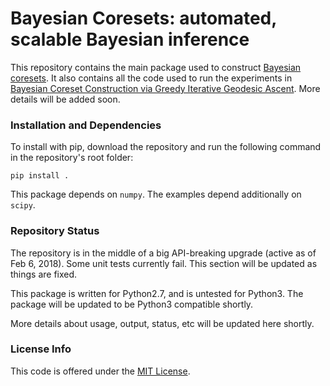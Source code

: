 # Bayesian Coresets: automated, scalable Bayesian inference

This repository contains the main package used to construct [Bayesian coresets](http://arxiv.org/abs/1710.05053). It also contains all the code used to run the experiments in [Bayesian Coreset Construction via Greedy Iterative Geodesic Ascent](https://arxiv.org/abs/1802.01737). More details will be added soon.


### Installation and Dependencies

To install with pip, download the repository and run the following command in the repository's root folder:

    pip install . 
    
This package depends on `numpy`. The examples depend additionally on `scipy`.

### Repository Status

The repository is in the middle of a big API-breaking upgrade (active as of Feb 6, 2018). Some unit tests currently fail. This section will be updated as things are fixed.

This package is written for Python2.7, and is untested for Python3. The package will be updated to be Python3 compatible shortly.

More details about usage, output, status, etc will be updated here shortly.

### License Info

This code is offered under the [MIT License](https://opensource.org/licenses/MIT).
